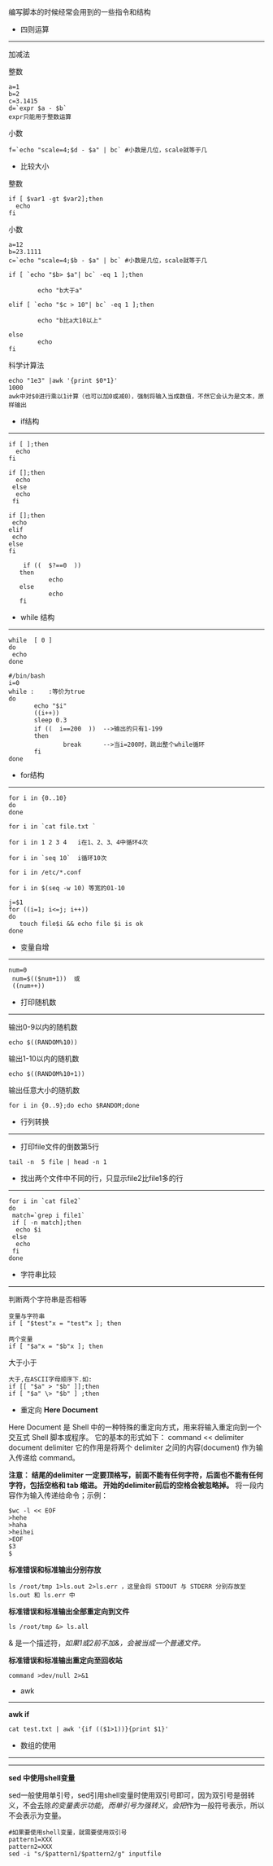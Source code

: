  编写脚本的时候经常会用到的一些指令和结构
- 四则运算
---
加减法

整数
```
a=1
b=2
c=3.1415
d=`expr $a - $b`
expr只能用于整数运算
```
小数
```
f=`echo "scale=4;$d - $a" | bc` #小数是几位，scale就等于几
```
- 比较大小

整数
```
if [ $var1 -gt $var2];then
  echo
fi
```

小数
```
a=12
b=23.1111
c=`echo "scale=4;$b - $a" | bc` #小数是几位，scale就等于几

if [ `echo "$b> $a"| bc` -eq 1 ];then

        echo "b大于a" 
        
elif [ `echo "$c > 10"| bc` -eq 1 ];then

        echo "b比a大10以上"
        
else
        echo
fi
```

科学计算法
```
echo "1e3" |awk '{print $0*1}'
1000
awk中对$0进行乘以1计算（也可以加0或减0），强制将输入当成数值，不然它会认为是文本，原样输出
```

- if结构
---
```
if [ ];then
  echo
fi
```
```
if [];then
  echo
 else
  echo
 fi
 ```
 ```
 if [];then
  echo
 elif
  echo
 else
 fi
 ```
 ```
     if ((  $?==0  ))
    then
            echo
    else
            echo 
    fi
 ```

 - while 结构
---
 ```
 while  [ 0 ]
 do
  echo
 done
 ```
 ```
#/bin/bash
i=0
while :    :等价为true
do
        echo "$i"
        ((i++))
        sleep 0.3
        if ((  i==200  ))  -->输出的只有1-199
        then
                break      -->当i=200时，跳出整个while循环
        fi
done
```

 - for结构
 ---
 ```
 for i in {0..10}
 do
 done
 ```
 ```
 for i in `cat file.txt `
 ```
 ```
 for i in 1 2 3 4   i在1、2、3、4中循环4次
 ```
 ```
 for i in `seq 10`  i循环10次
 ```
 ```
 for i in /etc/*.conf
 ```
 ```
 for i in $(seq -w 10) 等宽的01-10
 ```
 ```
 j=$1
 for ((i=1; i<=j; i++))
 do
    touch file$i && echo file $i is ok
 done
 ```
 - 变量自增
 ---
 ```
 num=0
  num=$(($num+1))  或
  ((num++))
 ```
 - 打印随机数
 ---
输出0-9以内的随机数
```
echo $((RANDOM%10)) 
```
输出1-10以内的随机数
```
echo $((RANDOM%10+1))
```
输出任意大小的随机数
```
for i in {0..9};do echo $RANDOM;done
```
 - 行列转换
 ---
 - 打印file文件的倒数第5行
 ```
 tail -n  5 file | head -n 1
 ```
 - 找出两个文件中不同的行，只显示file2比file1多的行
 ---
 
 ```vim
 for i in `cat file2`
 do
  match=`grep i file1`
  if [ -n match];then
   echo $i
  else
   echo
  fi
 done
 ```
 - 字符串比较
 ---
判断两个字符串是否相等
```vim
变量与字符串
if [ "$test"x = "test"x ]; then
```
```vim
两个变量
if [ "$a"x = "$b"x ]; then
```
大于小于
```vim
大于,在ASCII字母顺序下.如: 
if [[ "$a" > "$b" ]];then
if [ "$a" \> "$b" ] ;then
```

- 重定向
**Here Document**

Here Document 是 Shell 中的一种特殊的重定向方式，用来将输入重定向到一个交互式 Shell 脚本或程序。
它的基本的形式如下：
command << delimiter
    document
delimiter
它的作用是将两个 delimiter 之间的内容(document) 作为输入传递给 command。

**注意：
结尾的delimiter 一定要顶格写，前面不能有任何字符，后面也不能有任何字符，包括空格和 tab 缩进。
开始的delimiter前后的空格会被忽略掉。**
将一段内容作为输入传递给命令；示例：
```vim
$wc -l << EOF
>hehe
>haha
>heihei
>EOF
$3
$
```
**标准错误和标准输出分别存放**
```
ls /root/tmp 1>ls.out 2>ls.err ，这里会将 STDOUT 与 STDERR 分别存放至 ls.out 和 ls.err 中
```
**标准错误和标准输出全部重定向到文件**
```vim
ls /root/tmp &> ls.all
```
& 是一个描述符，*如果1或2前不加&，会被当成一个普通文件。*

**标准错误和标准输出重定向至回收站**
```vim
command >dev/null 2>&1 
```
- awk
---
**awk if**
```
cat test.txt | awk '{if (($1>1))}{print $1}'
```
 - 数组的使用
 ---
 
 ---
 **sed 中使用shell变量**
 
 sed一般使用单引号，sed引用shell变量时使用双引号即可，因为双引号是弱转义，不会去除$的变量表示功能，而单引号为强转义，会把$作为一般符号表示，所以不会表示为变量。
 ```vim
#如果要使用shell变量，就需要使用双引号
pattern1=XXX
pattern2=XXX 
sed -i "s/$pattern1/$pattern2/g" inputfile
 ```
